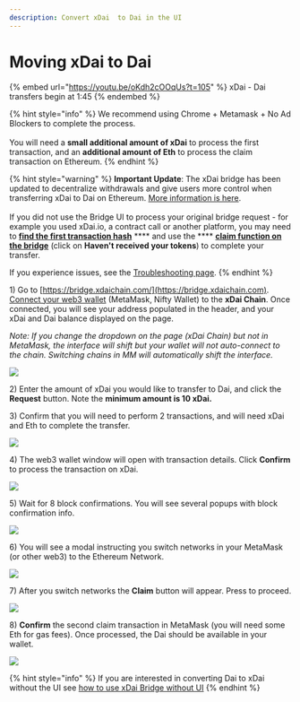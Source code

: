 ```yaml
---
description: Convert xDai  to Dai in the UI
---
```


# Moving xDai to Dai

{% embed url="https://youtu.be/oKdh2cOOqUs?t=105" %}
xDai - Dai transfers begin at 1:45
{% endembed %}

{% hint style="info" %}
We recommend using Chrome + Metamask + No Ad Blockers to complete the process.\
\
You will need a **small additional amount of xDai** to process the first transaction, and an **additional amount of Eth** to process the claim transaction on Ethereum.
{% endhint %}

{% hint style="warning" %}
**Important Update**: The xDai bridge has been updated to decentralize withdrawals and give users more control when transferring xDai to Dai on Ethereum. [More information is here](https://forum.poa.network/t/important-changes-in-a-user-interaction-with-the-xdai-bridge/3906). \
\
If you did not use the Bridge UI to process your original bridge request - for example you used xDai.io, a contract call or another platform, you may need to [**find the first transaction hash**](find-a-transaction-hash.md) **** and use the **** [**claim function on the bridge**](find-a-transaction-hash.md#claim-your-tokens) (click on **Haven't received your tokens**) to complete your transfer.

If you experience issues, see the [Troubleshooting page](troubleshooting.md).
{% endhint %}

1\) Go to [https://bridge.xdaichain.com/](https://bridge.xdaichain.com). [Connect your web3 wallet](../../wallets/metamask/metamask-setup.md) (MetaMask, Nifty Wallet) to the **xDai Chain**. Once connected, you will see your address populated in the header, and your xDai and Dai balance displayed on the page. &#x20;

_Note: If you change the dropdown on the page (xDai Chain) but not in MetaMask, the interface will shift but your wallet will not auto-connect to the chain. Switching chains in MM will automatically shift the interface._

![](../../../.gitbook/assets/xdai-to-mainnet.png)

2\) Enter the amount of xDai you would like to transfer to Dai, and click the **Request** button. Note the **minimum amount is 10 xDai.**

3\) Confirm that you will need to perform 2 transactions, and will need xDai and Eth to complete the transfer.

![](../../../.gitbook/assets/2020-12-29\_10-32-51.png)

4\) The web3 wallet window will open with transaction details. Click **Confirm** to process the transaction on xDai.

![](../../../.gitbook/assets/xdaidai3.png)

5\) Wait for 8 block confirmations. You will see several popups with block confirmation info.

![](../../../.gitbook/assets/xdai4.png)

6\) You will see a modal instructing you switch networks in your MetaMask (or other web3) to the Ethereum Network.

![](../../../.gitbook/assets/xdai5.png)

7\) After you switch networks the **Claim** button will appear. Press to proceed.

![](../../../.gitbook/assets/xdai6.png)

8\) **Confirm** the second claim transaction in MetaMask (you will need some Eth for gas fees). Once processed, the Dai should be available in your wallet.

![](../../../.gitbook/assets/xdai7.png)

{% hint style="info" %}
If you are interested in converting Dai to xDai without the UI see [how to use xDai Bridge without UI](https://docs.tokenbridge.net/xdai-bridge/how-to-use-xdai-bridge-without-ui)&#x20;
{% endhint %}
